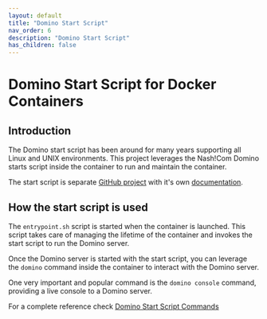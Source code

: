 ```yaml
---
layout: default
title: "Domino Start Script"
nav_order: 6
description: "Domino Start Script"
has_children: false
---
```


# Domino Start Script for Docker Containers

## Introduction

The Domino start script has been around for many years supporting all Linux and UNIX environments.
This project leverages the Nash!Com Domino starts script inside the container to run and maintain the container.

The start script is separate [GitHub project](https://github.com/nashcom/domino-startscript)
with it's own [documentation](https://nashcom.github.io/domino-startscript/).

## How the start script is used

The `entrypoint.sh` script is started when the container is launched.
This script takes care of managing the lifetime of the container and invokes the start script to run the Domino server.

Once the Domino server is started with the start script, you can leverage the `domino` command inside the container to interact with the Domino server.

One very important and popular command is the `domino console` command, providing a live console to a Domino server.

For a complete reference check [Domino Start Script Commands](https://nashcom.github.io/domino-startscript/startscript/commands/)